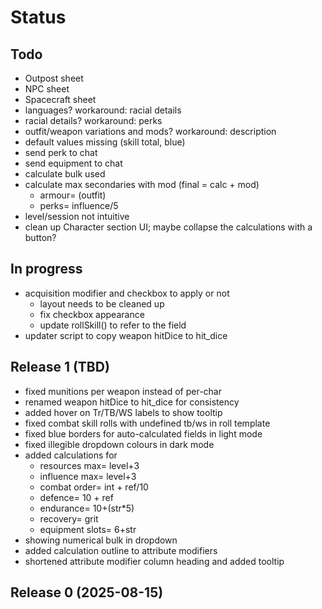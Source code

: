 # Status

## Todo

* Outpost sheet
* NPC sheet
* Spacecraft sheet
* languages? workaround: racial details
* racial details? workaround: perks
* outfit/weapon variations and mods? workaround: description
* default values missing (skill total, blue)
* send perk to chat
* send equipment to chat
* calculate bulk used
* calculate max secondaries with mod (final = calc + mod)
  * armour= (outfit)
  * perks= influence/5
* level/session not intuitive
* clean up Character section UI; maybe collapse the calculations with a button?

## In progress

* acquisition modifier and checkbox to apply or not
  * layout needs to be cleaned up
  * fix checkbox appearance
  * update rollSkill() to refer to the field
* updater script to copy weapon hitDice to hit_dice

## Release 1 (TBD)

* fixed munitions per weapon instead of per-char
* renamed weapon hitDice to hit_dice for consistency
* added hover on Tr/TB/WS labels to show tooltip
* fixed combat skill rolls with undefined tb/ws in roll template
* fixed blue borders for auto-calculated fields in light mode
* fixed illegible dropdown colours in dark mode
* added calculations for
  * resources max= level+3
  * influence max= level+3
  * combat order= int + ref/10
  * defence= 10 + ref
  * endurance= 10+(str*5)
  * recovery= grit
  * equipment slots= 6+str
* showing numerical bulk in dropdown
* added calculation outline to attribute modifiers
* shortened attribute modifier column heading and added tooltip

## Release 0 (2025-08-15)
